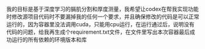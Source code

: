 我的目标是基于深度学习的膈肌分割和厚度测量，我希望让codex在帮我实现功能时修改源项目代码时不要漏掉我的任何一个要求，并且确保修改的代码是可以正常运行的，因为容器里没法调用cuda，只能用cpu运行，在运行通过后，说明没有代码的问题，给我再生成个requirement.txt文件，在文件里写出本次容器最后成功运行的所有依赖的环境版本和库
